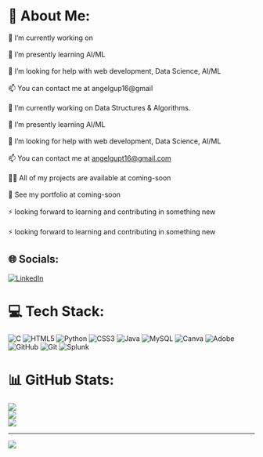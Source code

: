 # 💫 About Me:
🔭 I’m currently working on <br><br>🌱 I’m presently learning AI/ML<br><br>🤝 I’m looking for help with web development, Data Science, AI/ML<br><br>📫 You can contact me at angelgup16@gmail<br><br>🔭 I’m currently working on Data Structures & Algorithms.<br><br>🌱 I’m presently learning AI/ML<br><br>🤝 I’m looking for help with web development, Data Science, AI/ML<br><br>📫 You can contact me at angelgupt16@gmail.com<br><br>👨‍💻 All of my projects are available at coming-soon<br><br>📄 See my portfolio at coming-soon<br><br>⚡ looking forward to learning and contributing in something new<br><br>⚡ looking forward to learning and contributing in something new


## 🌐 Socials:
[![LinkedIn](https://img.shields.io/badge/LinkedIn-%230077B5.svg?logo=linkedin&logoColor=white)](https://linkedin.com/in/www.linkedin.com/in/angel-gupta16) 

# 💻 Tech Stack:
![C](https://img.shields.io/badge/c-%2300599C.svg?style=plastic&logo=c&logoColor=white) ![HTML5](https://img.shields.io/badge/html5-%23E34F26.svg?style=plastic&logo=html5&logoColor=white) ![Python](https://img.shields.io/badge/python-3670A0?style=plastic&logo=python&logoColor=ffdd54) ![CSS3](https://img.shields.io/badge/css3-%231572B6.svg?style=plastic&logo=css3&logoColor=white) ![Java](https://img.shields.io/badge/java-%23ED8B00.svg?style=plastic&logo=openjdk&logoColor=white) ![MySQL](https://img.shields.io/badge/mysql-4479A1.svg?style=plastic&logo=mysql&logoColor=white) ![Canva](https://img.shields.io/badge/Canva-%2300C4CC.svg?style=plastic&logo=Canva&logoColor=white) ![Adobe](https://img.shields.io/badge/adobe-%23FF0000.svg?style=plastic&logo=adobe&logoColor=white) ![GitHub](https://img.shields.io/badge/github-%23121011.svg?style=plastic&logo=github&logoColor=white) ![Git](https://img.shields.io/badge/git-%23F05033.svg?style=plastic&logo=git&logoColor=white) ![Splunk](https://img.shields.io/badge/splunk-%23000000.svg?style=plastic&logo=splunk&logoColor=white)
# 📊 GitHub Stats:
![](https://github-readme-stats.vercel.app/api?username=Angelgupta13&theme=great-gatsby&hide_border=false&include_all_commits=true&count_private=false)<br/>
![](https://github-readme-streak-stats.herokuapp.com/?user=Angelgupta13&theme=great-gatsby&hide_border=false)<br/>
![](https://github-readme-stats.vercel.app/api/top-langs/?username=Angelgupta13&theme=great-gatsby&hide_border=false&include_all_commits=true&count_private=false&layout=compact)

---
[![](https://visitcount.itsvg.in/api?id=Angelgupta13&icon=9&color=7)](https://visitcount.itsvg.in)

<!-- Proudly created with GPRM ( https://gprm.itsvg.in ) -->
